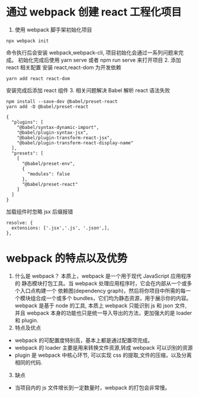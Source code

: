 # 通过 webpack 创建 react 工程化项目

1. 使用 webpack 脚手架初始化项目

```
npx webpack init
```

命令执行后会安装 webpack,webpack-cli, 项目初始化会通过一系列问题来完成。
初始化完成后使用 yarn serve 或者 npm run serve 来打开项目 2. 添加 react 相关配置
安装 react,react-dom 为开发依赖

```
yarn add react react-dom
```

安装完成后添加 react 组件 3. 相关问题解决
Babel 解析 react 语法失败

```
npm install --save-dev @babel/preset-react
yarn add -D @babel/preset-react

{
  "plugins": [
    "@babel/syntax-dynamic-import",
    "@babel/plugin-syntax-jsx",
    "@babel/plugin-transform-react-jsx",
    "@babel/plugin-transform-react-display-name"
  ],
  "presets": [
    [
      "@babel/preset-env",
      {
        "modules": false
      },
      "@babel/preset-react"
    ]
  ]
}
```

加载组件时忽略 jsx 后缀报错

```
resolve: {
  extensions: ['.jsx','.js', '.json',],
},
```

# webpack 的特点以及优势

1. 什么是 webpack？
   本质上，webpack 是一个用于现代 JavaScript 应用程序的 静态模块打包工具。当 webpack 处理应用程序时，它会在内部从一个或多个入口点构建一个 依赖图(dependency graph)，然后将你项目中所需的每一个模块组合成一个或多个 bundles，它们均为静态资源，用于展示你的内容。
   webpack 是基于 node 的工具, 本质上 webpack 只能识别 js 和 json 文件, 并且 webpack 本身的功能也只是统一导入导出的方法，更加强大的是 loader 和 plugin.
2. 特点及优点

- webpack 的可配置度特别高，基本上都是通过配置项完成。
- webpack 的 loader 主要是用来转换文件资源,转成 webpack 可以识别的资源
- plugin 是 webpack 中核心环节, 可以实现 css 的提取,文件的压缩，以及分离相同的代码.

3. 缺点

- 当项目内的 js 文件增长到一定数量时，webpack 的打包会非常慢。
